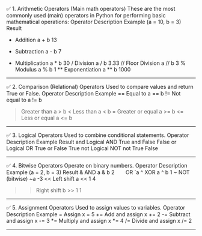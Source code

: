 ✅ 1. Arithmetic Operators (Main math operators)
These are the most commonly used (main) operators in Python for performing basic mathematical operations:
Operator	Description	Example (a = 10, b = 3)	Result
+	Addition	a + b	13
-	Subtraction	a - b	7
*	Multiplication	a * b	30
/	Division	a / b	3.33
//	Floor Division	a // b	3
%	Modulus	a % b	1
**	Exponentiation	a ** b	1000
________________________________________
✅ 2. Comparison (Relational) Operators
Used to compare values and return True or False.
Operator	Description	Example
==	Equal to	a == b
!=	Not equal to	a != b
>	Greater than	a > b
<	Less than	a < b
>=	Greater or equal	a >= b
<=	Less or equal	a <= b	
________________________________________
✅ 3. Logical Operators
Used to combine conditional statements.
Operator	Description	Example	Result
and	Logical AND	True and False	False
or	Logical OR	True or False	True
not	Logical NOT	not True	False
________________________________________
✅ 4. Bitwise Operators
Operate on binary numbers.
Operator	Description	Example (a = 2, b = 3)	Result
&	AND	a & b	2
`	`	OR	`a
^	XOR	a ^ b	1
~	NOT (bitwise)	~a	-3
<<	Left shift	a << 1	4
>>	Right shift	b >> 1	1
________________________________________
✅ 5. Assignment Operators
Used to assign values to variables.
Operator	Description	Example
=	Assign	x = 5
+=	Add and assign	x += 2
-=	Subtract and assign	x -= 3
*=	Multiply and assign	x *= 4
/=	Divide and assign	x /= 2
________________________________________
